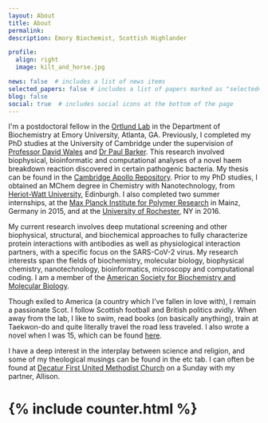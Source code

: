 ```yaml
---
layout: About
title: About
permalink:
description: Emory Biochemist, Scottish Highlander

profile:
  align: right
  image: kilt_and_horse.jpg

news: false  # includes a list of news items
selected_papers: false # includes a list of papers marked as "selected={true}"
blog: false
social: true  # includes social icons at the bottom of the page
---
```


I'm a postdoctoral fellow in the [Ortlund Lab](https://med.emory.edu/departments/biochemistry/research-labs/ortlund/index.html) in the Department of Biochemistry at Emory University, Atlanta, GA. Previously, I completed my PhD studies at the University of Cambridge under the supervision of [Professor David Wales](https://www.ch.cam.ac.uk/person/dw34) and [Dr Paul Barker](https://www.ch.cam.ac.uk/person/pdb30). This research involved biophysical, bioinformatic and computational analyses of a novel haem breakdown reaction discovered in certain pathogenic bacteria. My thesis can be found in the [Cambridge Apollo Repository](https://www.repository.cam.ac.uk/handle/1810/332914). Prior to my PhD studies, I obtained an MChem degree in Chemistry with Nanotechnology, from [Heriot-Watt University](https://www.hw.ac.uk/uk/schools/engineering-physical-sciences/teaching/chemistry.htm), Edinburgh. I also completed two summer internships, at the [Max Planck Institute for Polymer Research](https://www.mpip-mainz.mpg.de/en/home) in Mainz, Germany in 2015, and at the [University of Rochester](https://www.sas.rochester.edu/chm/groups/krauss/), NY in 2016.

My current research involves deep mutational screening and other biophysical, structural, and biochemical approaches to fully characterize protein interactions with antibodies as well as physiological interaction partners, with a specific focus on the SARS-CoV-2 virus. My research interests span the fields of biochemistry, molecular biology, biophysical chemistry, nanotechnology, bioinformatics, microscopy and computational coding.  I am a member of the [American Society for Biochemistry and Molecular Biology](https://www.asbmb.org/).

Though exiled to America (a country which I've fallen in love with), I remain a passionate Scot. I follow Scottish football and British politics avidly. When away from the lab, I like to swim, read books (on basically anything), train at Taekwon-do and quite literally travel the road less traveled. I also wrote a novel when I was 15, which can be found [here](https://www.amazon.co.uk/Man-Who-Fooled-Scotland/dp/1500522368).

I have a deep interest in the interplay between science and religion, and some of my theological musings can be found in the etc tab. I can often be found at [Decatur First United Methodist Church](https://decaturfirst.org/) on a Sunday with my partner, Allison.

# {% include counter.html %}
